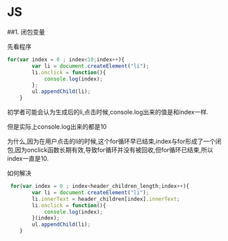 # JS

##1. 闭包变量

先看程序

```javascript
for(var index = 0 ; index<10;index++){
        var li = document.createElement("li");
        li.onclick = function(){
            console.log(index);
        };
        ul.appendChild(li);
    }
```
初学者可能会认为生成后的li,点击时候,console.log出来的值是和index一样.

但是实际上console.log出来的都是10

为什么,因为在用户点击的li的时候,这个for循环早已结束,index与for形成了一个闭包,因为onclick函数长期有效,导致for循环并没有被回收,但for循环已结束,所以index一直是10.

如何解决

```javascript
 for(var index = 0 ; index<header_children_length;index++){
        var li = document.createElement("li");
        li.innerText = header_children[index].innerText;
        li.onclick = function(){
            console.log(index);
        }(index);
        ul.appendChild(li);
    }
```